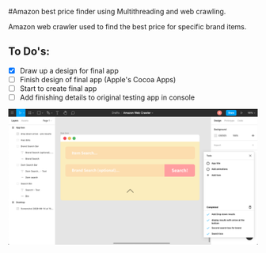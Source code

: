 #Amazon best price finder using Multithreading and web crawling.

Amazon web crawler used to find the best price for specific brand items.

## To Do's:
- [x] Draw up a design for final app
- [ ] Finish design of final app (Apple's Cocoa Apps)
- [ ] Start to create final app
- [ ] Add finishing details to original testing app in console

![Screenshot](https://raw.githubusercontent.com/WizKi9d/Best-Price-Finder---Web-Crawler---MultiThreading/master/app-design%20v1.0.png)
